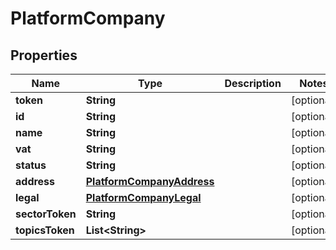 

# PlatformCompany


## Properties

Name | Type | Description | Notes
------------ | ------------- | ------------- | -------------
**token** | **String** |  |  [optional]
**id** | **String** |  |  [optional]
**name** | **String** |  |  [optional]
**vat** | **String** |  |  [optional]
**status** | **String** |  |  [optional]
**address** | [**PlatformCompanyAddress**](PlatformCompanyAddress.md) |  |  [optional]
**legal** | [**PlatformCompanyLegal**](PlatformCompanyLegal.md) |  |  [optional]
**sectorToken** | **String** |  |  [optional]
**topicsToken** | **List&lt;String&gt;** |  |  [optional]



